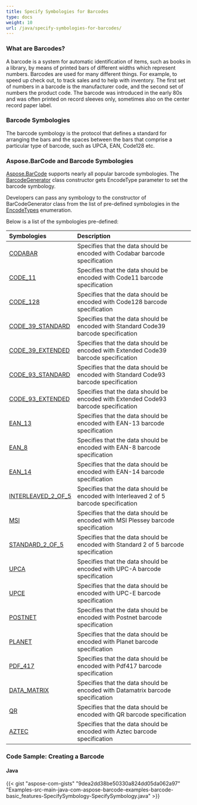 ```yaml
---
title: Specify Symbologies for Barcodes
type: docs
weight: 10
url: /java/specify-symbologies-for-barcodes/
---
```


### **What are Barcodes?**
A barcode is a system for automatic identification of items, such as books in a library, by means of printed bars of different widths which represent numbers. Barcodes are used for many different things. For example, to speed up check out, to track sales and to help with inventory. The first set of numbers in a barcode is the manufacturer code, and the second set of numbers the product code. The barcode was introduced in the early 80s and was often printed on record sleeves only, sometimes also on the center record paper label.
### **Barcode Symbologies**
The barcode symbology is the protocol that defines a standard for arranging the bars and the spaces between the bars that comprise a particular type of barcode, such as UPCA, EAN, Code128 etc.
### **Aspose.BarCode and Barcode Symbologies**
[Aspose.BarCode](https://www.aspose.com/products/barcode/java) supports nearly all popular barcode symbologies. The [BarcodeGenerator](https://apireference.aspose.com/java/barcode/com.aspose.barcode.generation/BarcodeGenerator) class constructor gets EncodeType parameter to set the barcode symbology.

Developers can pass any symbology to the constructor of BarCodeGenerator class from the list of pre-defined symbologies in the [EncodeTypes](https://apireference.aspose.com/java/barcode/com.aspose.barcode/EncodeTypes) enumeration.

Below is a list of the symbologies pre-defined:

|**Symbologies**|**Description**|
| :- | :- |
|[CODABAR](https://apireference.aspose.com/java/barcode/com.aspose.barcode/EncodeTypes#CODABAR)|Specifies that the data should be encoded with Codabar barcode specification|
|[CODE_11](https://apireference.aspose.com/java/barcode/com.aspose.barcode/EncodeTypes#CODE_11)|Specifies that the data should be encoded with Code11 barcode specification|
|[CODE_128](https://apireference.aspose.com/java/barcode/com.aspose.barcode/EncodeTypes#CODE_128)|Specifies that the data should be encoded with Code128 barcode specification|
|[CODE_39_STANDARD](https://apireference.aspose.com/java/barcode/com.aspose.barcode/EncodeTypes#CODE_39_STANDARD)|Specifies that the data should be encoded with Standard Code39 barcode specification|
|[CODE_39_EXTENDED](https://apireference.aspose.com/java/barcode/com.aspose.barcode/EncodeTypes#CODE_39_EXTENDED)|Specifies that the data should be encoded with Extended Code39 barcode specification|
|[CODE_93_STANDARD](https://apireference.aspose.com/java/barcode/com.aspose.barcode/EncodeTypes#CODE_93_STANDARD)|Specifies that the data should be encoded with Standard Code93 barcode specification|
|[CODE_93_EXTENDED](https://apireference.aspose.com/java/barcode/com.aspose.barcode/EncodeTypes#CODE_93_EXTENDED)|Specifies that the data should be encoded with Extended Code93 barcode specification|
|[EAN_13](https://apireference.aspose.com/java/barcode/com.aspose.barcode/EncodeTypes#EAN_13)|Specifies that the data should be encoded with EAN-13 barcode specification|
|[EAN_8](https://apireference.aspose.com/java/barcode/com.aspose.barcode/EncodeTypes#EAN_13)|Specifies that the data should be encoded with EAN-8 barcode specification|
|[EAN_14](https://apireference.aspose.com/java/barcode/com.aspose.barcode/EncodeTypes#EAN_14)|Specifies that the data should be encoded with EAN-14 barcode specification|
|[INTERLEAVED_2_OF_5](https://apireference.aspose.com/java/barcode/com.aspose.barcode/EncodeTypes#INTERLEAVED_2_OF_5)|Specifies that the data should be encoded with Interleaved 2 of 5 barcode specification|
|[MSI](https://apireference.aspose.com/java/barcode/com.aspose.barcode/EncodeTypes#MSI)|Specifies that the data should be encoded with MSI Plessey barcode specification|
|[STANDARD_2_OF_5](https://apireference.aspose.com/java/barcode/com.aspose.barcode/EncodeTypes#STANDARD_2_OF_5)|Specifies that the data should be encoded with Standard 2 of 5 barcode specification|
|[UPCA](https://apireference.aspose.com/java/barcode/com.aspose.barcode/EncodeTypes#UPCA)|Specifies that the data should be encoded with UPC-A barcode specification|
|[UPCE](https://apireference.aspose.com/java/barcode/com.aspose.barcode/EncodeTypes#UPCE)|Specifies that the data should be encoded with UPC-E barcode specification|
|[POSTNET](https://apireference.aspose.com/java/barcode/com.aspose.barcode/EncodeTypes#POSTNET)|Specifies that the data should be encoded with Postnet barcode specification|
|[PLANET](https://apireference.aspose.com/java/barcode/com.aspose.barcode/EncodeTypes#PLANET)|Specifies that the data should be encoded with Planet barcode specification|
|[PDF_417](https://apireference.aspose.com/java/barcode/com.aspose.barcode/EncodeTypes#PDF_417)|Specifies that the data should be encoded with Pdf417 barcode specification|
|[DATA_MATRIX](https://apireference.aspose.com/java/barcode/com.aspose.barcode/EncodeTypes#DATA_MATRIX)|Specifies that the data should be encoded with Datamatrix barcode specification|
|[QR](https://apireference.aspose.com/java/barcode/com.aspose.barcode/EncodeTypes#QR)|Specifies that the data should be encoded with QR barcode specification|
|[AZTEC](https://apireference.aspose.com/java/barcode/com.aspose.barcode/EncodeTypes#AZTEC)|Specifies that the data should be encoded with Aztec barcode specification|
### **Code Sample: Creating a Barcode**

#### **Java**
{{< gist "aspose-com-gists" "9dea2dd38be50330a824dd05da062a97" "Examples-src-main-java-com-aspose-barcode-examples-barcode-basic_features-SpecifySymbology-SpecifySymbology.java" >}}
